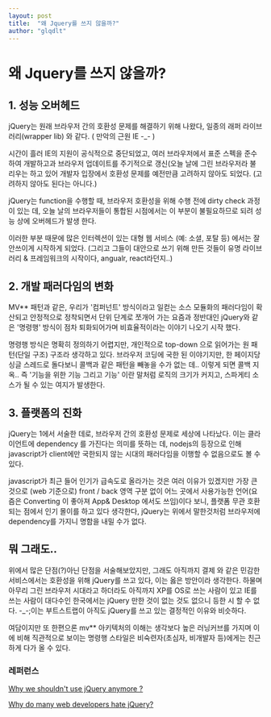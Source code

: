 ```yaml
---
layout: post
title:  "왜 Jquery를 쓰지 않을까?"
author: "glqdlt"
---
```


# 왜 Jquery를 쓰지 않을까?

## 1. 성능 오버헤드
 jQuery는 원래 브라우저 간의 호환성 문제를 해결하기 위해 나왔다, 일종의 래퍼 라이브러리(wrapper lib) 와 같다. ( 만악의 근원 IE -_- )

시간이 흘러 IE의 지원이 공식적으로 중단되었고, 여러 브라우저에서 표준 스펙을 준수하여 개발하고과 브라우저 업데이트를 주기적으로 갱신(오늘 날에 그린 브라우저라 불리우는 하고 있어 개발자 입장에서 호환성 문제를 예전만큼 고려하지 않아도 되었다. (고려하지 않아도 된다는 아니다.)

jQuery는 function을 수행할 때, 브라우저 호환성을 위해 수행 전에 dirty check 과정이 있는 데, 오늘 날의 브라우저들이 통합된 시점에서는 이 부분이 불필요하므로 되려 성능 상에 오버헤드가 발생 한다.

이러한 부분 때문에 많은 인터렉션이 있는 대형 웹 서비스 (예: 소셜, 포탈 등) 에서는 잘 안쓰이게 시작하게 되었다. (그리고 그들이 대안으로 쓰기 위해 만든 것들이 유명 라이브러리 & 프레임워크의 시작이다, angualr, react라던지..)

## 2. 개발 패러다임의 변화
MV** 패턴과 같은, 우리가 '컴퍼넌트' 방식이라고 일컫는 소스 모듈화의 패러다임이 확산되고 안정적으로 정착되면서 단위 단계로 쪼개어 가는 요즘과 정반대인 jQuery와 같은 '명령행' 방식이 점차 퇴화되어가며 비효율적이라는 이야기 나오기 시작 했다. 

명령행 방식은 명확히 정의하기 어렵지만, 개인적으로 top-down 으로 읽어가는 원 패턴(단일 구조) 구조라 생각하고 있다. 브라우저 코딩에 국한 된 이야기지만, 한 페이지당 싱글 스레드로 돌다보니 콜백과 같은 패턴을 빼놓을 수가 없는 데.. 이렇게 되면 콜백 지옥.. 즉  '기능을 위한 기능 그리고 기능' 이란 말처럼 로직의 크기가 커지고, 스파게티 소스가 될 수 있는 여지가 발생한다.


## 3. 플랫폼의 진화

jQuery는 1에서 서술한 데로, 브라우저 간의 호환성 문제로 세상에 나타났다. 이는 클라이언트에 dependency 를 가진다는 의미를 뜻하는 데, nodejs의 등장으로 인해 javascript가 client에만 국한되지 않는 시대의 패러다임을 이행할 수 없음으로도 볼 수 있다. 

javascript가 최근 들어 인기가 급속도로 올라가는 것은 여러 이유가 있겠지만 가장 큰 것으로 (web 기준으로) front / back 영역 구분 없이 어느 곳에서 사용가능한 언어(요즘은 Converting 이 좋아져 App& Desktop 에서도 쓰임)이다 보니, 플랫폼 무관 호환되는 점에서 인기 몰이를 하고 있다 생각한다, jQuery는 위에서 말한것처럼 브라우저에 dependency를 가지니 명함을 내밀 수가 없다.




## 뭐 그래도..

위에서 많은 단점(?)아닌 단점을 서술해보았지만, 그래도 아직까지 결제 와 같은 민감한 서비스에서는 호환성을 위해 jQuery를 쓰고 있다, 이는 옳은 방안이라 생각한다. 하물며 아무리 그린 브라우저 시대라고 하더라도 아직까지 XP를 OS로 쓰는 사람이 있고 IE를 쓰는 사람이 대다수인 한국에서는 jQuery 만한 것이 없는 것도 없으니 등한 시 할 수 없다. -_-;이는 부트스트랩이 아직도 jQuery를 쓰고 있는 결정적인 이유와 비슷하다. 

여담이지만 또 한편으론 mv** 아키텍처의 이해는 생각보다 높은 러닝커브를 가지며 이에 비해 직관적으로 보이는 명령행 스타일은 비숙련자(초심자, 비개발자 등)에게는 친근하게 다가 올 수 있다.

### 레퍼런스 
[Why we shouldn't use jQuery anymore ?](https://dev.to/belhassen07/why-i-dont-use-jquery-anymore--8nh)

[Why do many web developers hate jQuery?](https://hashnode.com/post/why-do-many-web-developers-hate-jquery-ciibz8fp801g9j3xtgx19utpe)
